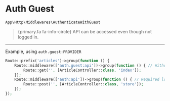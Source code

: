 # Auth Guest

`App\Http\Middlewares\AuthenticateWithGuest`

> {primary.fa fa-info-circle} API can be accessed even though not logged in.

---

Example, using `auth.guest:PROVIDER`
```php
Route::prefix('articles')->group(function () {
    Route::middleware(['auth.guest:api'])->group(function () { // Without logged in
        Route::get('', [ArticleController::class, 'index']);
    });
    Route::middleware(['auth:api'])->group(function () { // Required logged in
        Route::post('', [ArticleController::class, 'store']);
    });
});
```